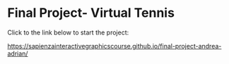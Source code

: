# Final Project- Virtual Tennis

Click to the link below to start the project:

https://sapienzainteractivegraphicscourse.github.io/final-project-andrea-adrian/
